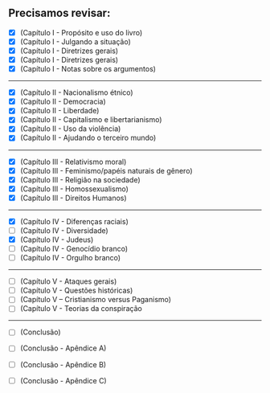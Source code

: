 ## Precisamos revisar:

- [x] (Capítulo I - Propósito e uso do livro)
- [x] (Capítulo I - Julgando a situação)
- [x] (Capítulo I - Diretrizes gerais)
- [x] (Capítulo I - Diretrizes gerais)
- [x] (Capítulo I - Notas sobre os argumentos)

---------------------------------------------------

- [x] (Capítulo II - Nacionalismo étnico)
- [x] (Capítulo II - Democracia)
- [x] (Capítulo II - Liberdade)
- [x] (Capítulo II - Capitalismo e libertarianismo)
- [x] (Capítulo II - Uso da violência)
- [x] (Capítulo II - Ajudando o terceiro mundo)

----------------------------------------------------

- [x] (Capítulo III - Relativismo moral)
- [x] (Capítulo III - Feminismo/papéis naturais de gênero)
- [x] (Capítulo III - Religião na sociedade)
- [x] (Capítulo III - Homossexualismo)
- [x] (Capítulo III - Direitos Humanos)

---------------------------------------------------

- [x] (Capítulo IV - Diferenças raciais)
- [ ] (Capítulo IV - Diversidade)
- [x] (Capítulo IV - Judeus)
- [ ] (Capítulo IV - Genocídio branco)
- [ ] (Capítulo IV - Orgulho branco)

---------------------------------------------------

- [ ] (Capítulo V - Ataques gerais)
- [ ] (Capítulo V - Questões históricas)
- [ ] (Capítulo V – Cristianismo versus Paganismo)
- [ ] (Capítulo V - Teorias da conspiração

---------------------------------------------------

- [ ] (Conclusão)
- [ ] (Conclusão - Apêndice A)
- [ ] (Conclusão - Apêndice B)
- [ ] (Conclusão - Apêndice C)

